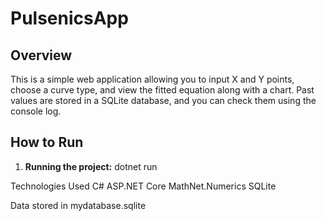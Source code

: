 # PulsenicsApp

## Overview

This is a simple web application allowing you to input X and Y points, choose a curve type, and view the fitted equation along with a chart. Past values are stored in a SQLite database, and you can check them using the console log.

## How to Run

1. **Running the project:**
   dotnet run

Technologies Used
C#
ASP.NET Core
MathNet.Numerics
SQLite

Data stored in mydatabase.sqlite
